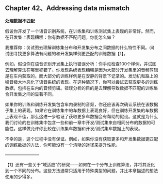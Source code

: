 ## Chapter 42、Addressing data mismatch

**处理数据不匹配**

假设你开发了一个语音识别系统，在训练集和训练测试集上表现的非常好。然而，在开发集上表现糟糕：你有数据不匹配问题。你能怎么做？

我推荐你：(i)试图去理解训练集分布和开发集分布之间数据的什么特性不同。(ii)试图寻找更多算法有问题的和开发集样例更匹配的训练数据【1】。

例如，假设你在语音识别开发集上执行错误分析：你手动检查100个样例，并试图去理解算法在哪里犯错了。你发现系统表现糟糕是因为大部分开发集里的音频剪辑是在车内获取的，而大部分的训练样例是在安静的背景下记录的。发动机和路上的噪音极大地恶化了语音系统的表现。在这种情况下，你可以尝试去获取更多的训练数据，包括在车内的音频剪辑。错误分析的目的是去理解导致数据不匹配的训练集合开发集之间的显著不同。

如果你的训练和训练开发集包含车内录制的音频，你还应该再次确认系统在该数据子集上的表现。如果它在训练集中的车数据上表现良好，但在训练开发集的车数据上表现不佳，那么这进一步验证了获取更多车数据会有帮助的假设。这就是为什么我们讨论的在训练集中包含一些和前一章中开发/测试集来自相同分布的数据的可能性。这样做允许你比较在训练集车数据和开发/测试集车数据上的表现。

不幸的是，这个过程中没有保证。例如，如果你没有获取更多和开发集数据更匹配的训练数据的方法，你可能没有一个清晰的途径来提升性能。

————————

【1】还有一些关于“域适应”的研究——如何在一个分布上训练算法，并将其泛化到一个不同的分布。这些方法通常只适用于特殊类型的问题，并比本章描述的想法使用的少得多。





